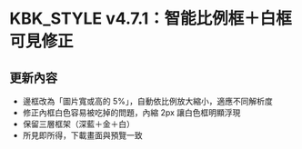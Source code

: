 # KBK_STYLE v4.7.1：智能比例框＋白框可見修正

## 更新內容
- 邊框改為「圖片寬或高的 5%」，自動依比例放大縮小，適應不同解析度
- 修正內框白色容易被吃掉的問題，內縮 2px 讓白色框明顯浮現
- 保留三層框架（深藍＋金＋白）
- 所見即所得，下載畫面與預覽一致
